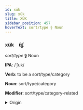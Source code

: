 ```yaml
---
id: xük
slug: xük
title: XÜK
sidebar_position: 457
hoverText: sort/type § Noun
---
```


### xük&emsp;<span kind="abugida">ɋ̑ʄ</span>

*sort/type* **§** Noun

**IPA**: /ˈʃuk/

**Verb**: to be a sort/type/category

**Noun**: sort/type/category

**Modifier**: sort/type/category-related

<details>
    <summary>Origin</summary>
    Hebrew סוּג sug <br/>
    <em>Afroasiatic Language Family</em>
</details>